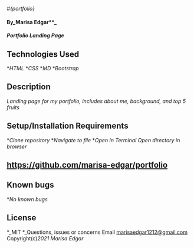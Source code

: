 #_{portfolio}_
#### By_Marisa Edgar**_
#### _Portfolio Landing Page_
## Technologies Used
*_HTML_
*_CSS_
*_MD_
*_Bootstrap_
## Description
_Landing page for my portfolio, includes about me, background, and top 5 fruits_
## Setup/Installation Requirements
*_Clone repository_
*_Navigate to file_
*_Open in Terminal_
*_Open directory in browser_* 
## https://github.com/marisa-edgar/portfolio
## Known bugs
*_No known bugs_
## License
*_MIT
*_Questions, issues or concerns Email marisaedgar1212@gmail.com
Copyright(c)_2021_ _Marisa Edgar_